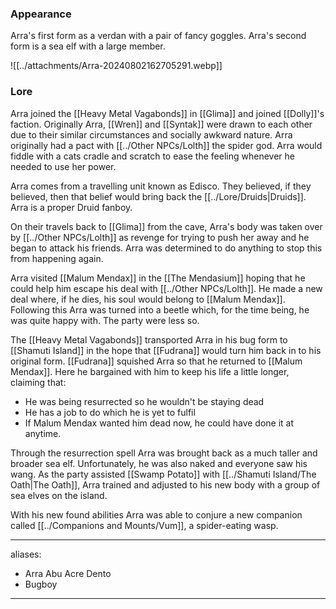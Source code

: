 ### Appearance

Arra's first form as a verdan with a pair of fancy goggles. Arra's second form is a sea elf with a large member.

![[../attachments/Arra-20240802162705291.webp]]
### Lore
Arra joined the [[Heavy Metal Vagabonds]] in [[Glima]] and joined [[Dolly]]'s faction. Originally Arra, [[Wren]] and [[Syntak]] were drawn to each other due to their similar circumstances and socially awkward nature. Arra originally had a pact with [[../Other NPCs/Lolth]] the spider god. Arra would fiddle with a cats cradle and scratch to ease the feeling whenever he needed to use her power. 

Arra comes from a travelling unit known as Edisco. They believed, if they believed, then that belief would bring back the [[../Lore/Druids|Druids]]. Arra is a proper Druid fanboy. 

On their travels back to [[Glima]] from the cave, Arra's body was taken over by [[../Other NPCs/Lolth]] as revenge for trying to push her away and he began to attack his friends. Arra was determined to do anything to stop this from happening again. 

Arra visited [[Malum Mendax]] in the [[The Mendasium]] hoping that he could help him escape his deal with [[../Other NPCs/Lolth]]. He made a new deal where, if he dies, his soul would belong to [[Malum Mendax]]. Following this Arra was turned into a beetle which, for the time being, he was quite happy with. The party were less so. 

The [[Heavy Metal Vagabonds]] transported Arra in his bug form to [[Shamuti Island]] in the hope that [[Fudrana]] would turn him back in to his original form. [[Fudrana]] squished Arra so that he returned to [[Malum Mendax]]. Here he bargained with him to keep his life a little longer, claiming that:
- He was being resurrected so he wouldn't be staying dead
- He has a job to do which he is yet to fulfil
- If Malum Mendax wanted him dead now, he could have done it at anytime. 

Through the resurrection spell Arra was brought back as a much taller and broader sea elf. Unfortunately, he was also naked and everyone saw his wang. As the party assisted [[Swamp Potato]] with [[../Shamuti Island/The Oath|The Oath]], Arra trained and adjusted to his new body with a group of sea elves on the island. 

With his new found abilities Arra was able to conjure a new companion called [[../Companions and Mounts/Vum]], a spider-eating wasp. 

--- 
aliases: 
- Arra Abu Acre Dento
- Bugboy
---